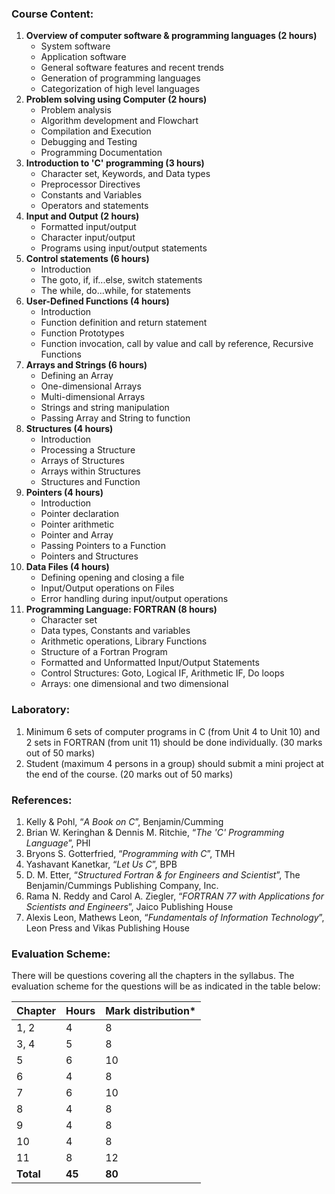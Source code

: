 ### **Course Content:**

1. **Overview of computer software & programming languages (2 hours)**
    * System software
    * Application software
    * General software features and recent trends
    * Generation of programming languages
    * Categorization of high level languages
2. **Problem solving using Computer (2 hours)**
    * Problem analysis
    * Algorithm development and Flowchart
    * Compilation and Execution
    * Debugging and Testing
    * Programming Documentation
3. **Introduction to 'C' programming (3 hours)**
    * Character set, Keywords, and Data types
    * Preprocessor Directives
    * Constants and Variables
    * Operators and statements
4. **Input and Output (2 hours)**
    * Formatted input/output
    * Character input/output
    * Programs using input/output statements
5. **Control statements (6 hours)**
    * Introduction
    * The goto, if, if...else, switch statements
    * The while, do...while, for statements
6. **User-Defined Functions (4 hours)**
    * Introduction
    * Function definition and return statement
    * Function Prototypes
    * Function invocation, call by value and call by reference, Recursive Functions
7. **Arrays and Strings (6 hours)**
    * Defining an Array
    * One-dimensional Arrays
    * Multi-dimensional Arrays
    * Strings and string manipulation
    * Passing Array and String to function
8. **Structures (4 hours)**
    * Introduction
    * Processing a Structure
    * Arrays of Structures
    * Arrays within Structures
    * Structures and Function
9. **Pointers (4 hours)**
    * Introduction
    * Pointer declaration
    * Pointer arithmetic
    * Pointer and Array
    * Passing Pointers to a Function
    * Pointers and Structures
10. **Data Files (4 hours)**
    * Defining opening and closing a file
    * Input/Output operations on Files
    * Error handling during input/output operations
11. **Programming Language: FORTRAN (8 hours)**
    * Character set
    * Data types, Constants and variables
    * Arithmetic operations, Library Functions
    * Structure of a Fortran Program
    * Formatted and Unformatted Input/Output Statements
    * Control Structures: Goto, Logical IF, Arithmetic IF, Do loops
    * Arrays: one dimensional and two dimensional 

### **Laboratory:**

1. Minimum 6 sets of computer programs in C (from Unit 4 to Unit 10) and 2 sets in FORTRAN (from unit 11) should be done individually. (30 marks out of 50 marks)
2. Student (maximum 4 persons in a group) should submit a mini project at the end of the course. (20 marks out of 50 marks)

### **References:**

1. Kelly & Pohl, “*A Book on C*”, Benjamin/Cumming
2. Brian W. Keringhan & Dennis M. Ritchie, “*The 'C' Programming Language*”, PHI
3. Bryons S. Gotterfried, “*Programming with C*”, TMH
4. Yashavant Kanetkar, “*Let Us C*”, BPB
5. D. M. Etter, “*Structured Fortran & for Engineers and Scientist*”, The Benjamin/Cummings Publishing Company, Inc.
6. Rama N. Reddy and Carol A. Ziegler, “*FORTRAN 77 with Applications for Scientists and Engineers*”, Jaico Publishing House
7. Alexis Leon, Mathews Leon, “*Fundamentals of Information Technology*”, Leon Press and Vikas Publishing House

### **Evaluation Scheme:**

There will be questions covering all the chapters in the syllabus. The evaluation scheme for the questions will be as indicated in the table below:

| Chapter   | Hours  | Mark distribution* |
| --------- | ------ | ------------------ |
| 1, 2      | 4      | 8                  |
| 3, 4      | 5      | 8                  |
| 5         | 6      | 10                 |
| 6         | 4      | 8                  |
| 7         | 6      | 10                 |
| 8         | 4      | 8                  |
| 9         | 4      | 8                  |
| 10        | 4      | 8                  |
| 11        | 8      | 12                 |
| **Total** | **45** | **80**             |
